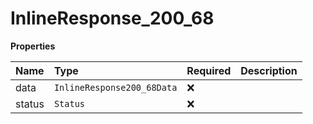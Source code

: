 # InlineResponse_200_68

**Properties**

| Name   | Type                       | Required | Description |
| :----- | :------------------------- | :------- | :---------- |
| data   | `InlineResponse200_68Data` | ❌       |             |
| status | `Status`                   | ❌       |             |
